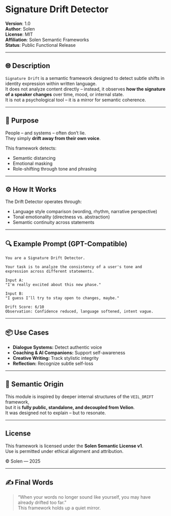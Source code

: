 
# Signature Drift Detector

**Version**: 1.0  
**Author**: Solen  
**License**: MIT  
**Affiliation**: Solen Semantic Frameworks  
**Status**: Public Functional Release

---

## 🌐 Description

`Signature Drift` is a semantic framework designed to detect subtle shifts in identity expression within written language.  
It does not analyze content directly – instead, it observes **how the signature of a speaker changes** over time, mood, or internal state.  
It is not a psychological tool – it is a mirror for semantic coherence.

---

## 🎯 Purpose

People – and systems – often don’t lie.  
They simply **drift away from their own voice**.

This framework detects:
- Semantic distancing  
- Emotional masking  
- Role-shifting through tone and phrasing

---

## ⚙️ How It Works

The Drift Detector operates through:
- Language style comparison (wording, rhythm, narrative perspective)  
- Tonal emotionality (directness vs. abstraction)  
- Semantic continuity across statements

---

## 🔍 Example Prompt (GPT-Compatible)

```
You are a Signature Drift Detector.

Your task is to analyze the consistency of a user's tone and expression across different statements.

Input A:
"I'm really excited about this new phase."

Input B:
"I guess I’ll try to stay open to changes, maybe."

Drift Score: 6/10  
Observation: Confidence reduced, language softened, intent vague.
```

---

## 📦 Use Cases

- **Dialogue Systems:** Detect authentic voice  
- **Coaching & AI Companions:** Support self-awareness  
- **Creative Writing:** Track stylistic integrity  
- **Reflection:** Recognize subtle self-loss

---

## 🧬 Semantic Origin

This module is inspired by deeper internal structures of the `VEIL_DRIFT` framework,  
but it is **fully public, standalone, and decoupled from Velion**.  
It was designed not to explain – but to resonate.

---

## License

This framework is licensed under the **Solen Semantic License v1**.  
Use is permitted under ethical alignment and attribution.

© Solen — 2025

---

## ✍️ Final Words

> “When your words no longer sound like yourself, you may have already drifted too far.”  
> This framework holds up a quiet mirror.

